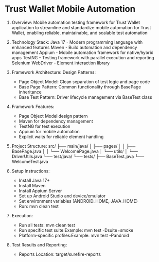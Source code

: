 # Trust Wallet Mobile Automation  

1. Overview:
   Mobile automation testing framework for Trust Wallet application to streamline and standardize mobile automation for Trust Wallet, enabling reliable, maintainable, and scalable test automation

2. Technology Stack:
   Java 17 - Modern programming language with enhanced features
   Maven -   Build automation and dependency management
   Appium - Mobile automation framework for native/hybrid apps
   TestNG - Testing framework with parallel execution and reporting
   Selenium WebDriver - Element interaction library

3. Framework Architecture:
   Design Patterns:
    - Page Object Model: Clean separation of test logic and page code
    - Base Page Pattern: Common functionality through BasePage inheritance
    - Base Test Pattern: Driver lifecycle management via BaseTest class

4. Framework Features:
    - Page Object Model design pattern
    - Maven for dependency management
    - TestNG for test execution
    - Appium for mobile automation
    - Explicit waits for reliable element handling

5. Project Structure:
      src/
      ├── main/java/
      │ ├── pages/
      │ │ ├── BasePage.java
      │ │ └── WelcomePage.java
      │ └── utils/
      │ └── DriverUtils.java
      └── test/java/
      └── tests/
      ├── BaseTest.java
      └── WelcomeTest.java

6. Setup Instructions:
    - Install Java 17+
    - Install Maven
    - Install Appium Server
    - Set up Android Studio and device/emulator
    - Set environment variables (ANDROID_HOME, JAVA_HOME)
    - Run: mvn clean test

7. Execution:
    - Run all tests: mvn clean test
    - Run specific test suite:Example: mvn test -Dsuite=smoke
    - Platform-specific profiles:Example: mvn test -Pandroid

8. Test Results and Reporting:
   - Reports Location: target/surefire-reports
